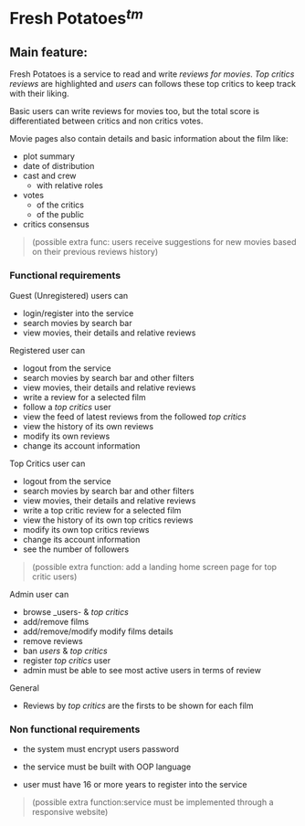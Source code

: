 # Fresh Potatoes${^{tm}}$

## Main feature:

Fresh Potatoes is a service to read and write _reviews for movies_. _Top critics reviews_ are highlighted and _users_ can follows these top critics to keep track with their liking. 

Basic users can write reviews for movies too, but the total score is differentiated between critics and non critics votes. 

Movie pages also contain details and basic information about the film like:
- plot summary
- date of distribution
- cast and crew
  - with relative roles
- votes
  - of the critics
  - of the public
- critics consensus

> (possible extra func: users receive suggestions for new movies based on their previous reviews history)


### Functional requirements

Guest (Unregistered) users can

- login/register into the service
- search movies by search bar
- view movies, their details and relative reviews

Registered user can

- logout from the service
- search movies by search bar and other filters
- view movies, their details and relative reviews
- write a review for a selected film
- follow a _top critics_ user
- view the feed of latest reviews from the followed _top critics_
- view the history of its own reviews
- modify its own reviews
- change its account information

Top Critics user can

- logout from the service
- search movies by search bar and other filters
- view movies, their details and relative reviews
- write a top critic review for a selected film
- view the history of its own top critics reviews
- modify its own top critics reviews
- change its account information
- see the number of followers

> (possible extra function: add a landing home screen page for top critic users)

Admin user can 

- browse _users- & _top critics_
- add/remove films
- add/remove/modify modify films details
- remove reviews
- ban _users_ & _top critics_
- register _top critics_ user
- admin must be able to see most active users in terms of review

General

- Reviews by _top critics_ are the firsts to be shown for each film

### Non functional requirements

- the system must encrypt users password

- the service must be built with OOP language

- user must have 16 or more years to register into the service

> (possible extra function:service must be implemented through a responsive website)

  